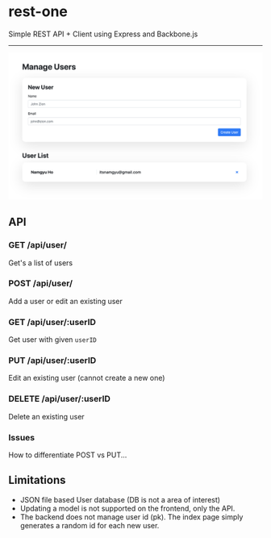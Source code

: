 # rest-one
Simple REST API + Client using Express and Backbone.js

___
![wow!](docs/example.png)

## API

### GET /api/user/
Get's a list of users

### POST /api/user/
Add a user or edit an existing user

### GET /api/user/:userID
Get user with given `userID`

### PUT /api/user/:userID
Edit an existing user (cannot create a new one)

### DELETE /api/user/:userID
Delete an existing user

### Issues
How to differentiate POST vs PUT...

## Limitations
- JSON file based User database (DB is not a area of interest)
- Updating a model is not supported on the frontend, only the API.
- The backend does not manage user id (pk). The index page simply generates a random id for each new user.
